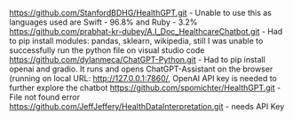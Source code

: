 https://github.com/StanfordBDHG/HealthGPT.git - Unable to use this as languages used are Swift - 96.8% and Ruby - 3.2%
https://github.com/prabhat-kr-dubey/A.I_Doc_HealthcareChatbot.git - Had to pip install modules: pandas, sklearn, wikipedia, still I was unable to successfully run the python file on visual studio code
https://github.com/dylanmeca/ChatGPT-Python.git - Had to pip install openai and gradio. It runs and opens ChatGPT-Assistant on the browser (running on local URL: http://127.0.0.1:7860/, OpenAI API key is needed to further explore the chatbot
https://github.com/spomichter/HealthGPT.git - File not found error
https://github.com/JeffJeffery/HealthDataInterpretation.git - needs API Key
